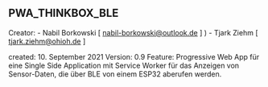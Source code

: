 ## PWA_THINKBOX_BLE

Creator: 
            - Nabil Borkowski [ nabil-borkowski@outlook.de ] )
            - Tjark Ziehm [ tjark.ziehm@ohioh.de ]

created: 10. September 2021
Version: 0.9
Feature: Progressive Web App für eine Single Side Application mit Service Worker für das Anzeigen von Sensor-Daten, die über BLE von einem ESP32 aberufen werden.
